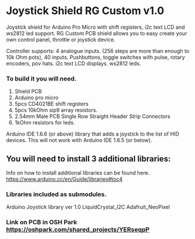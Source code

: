 # Joystick Shield RG Custom v1.0
Joystick shield for Arduino Pro Micro with shift registers, i2c text LCD and ws2812 led support.
RG Custom PCB  shield allows you to easy create your own control panel, throttle or joystick device. 

Controller supports: 4 analogue inputs. (256 steps are more than enough to 10k Ohm pots), 40 inputs. Pushbuttons, toggle switches with pulse, rotary encoders, pov hats.
i2c text LCD displays. ws2812 leds.

### To build it you will need.
1. Shield PCB
2. Arduino pro micro
3. 5pcs CD4021BE shift registers
4. 5pcs 10kOhm sip9 array resistors.
5. 2.54mm Male PCB Single Row Straight Header Strip Connectors
6. 1kOhm resistors for leds.

Arduino IDE 1.6.6 (or above) library that adds a joystick to the list of HID devices. This will not work with Arduino IDE 1.6.5 (or below).

## You will need to install 3 additional libraries:
Info on how to install additional libraries can be found here.
https://www.arduino.cc/en/Guide/libraries#toc4

### Libraries included as submodules.
Arduino Joystick library ver 1.0
LiquidCrystal_I2C
Adafruit_NeoPixel

### Link on PCB in OSH Park https://oshpark.com/shared_projects/YERseqpP
